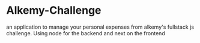 # Alkemy-Challenge
an application to manage your personal expenses from alkemy's fullstack js challenge. Using node for the backend and next on the frontend
